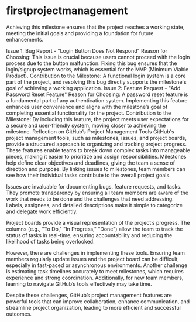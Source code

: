 # firstprojectmanagement
Achieving this milestone ensures that the project reaches a working state, meeting the initial goals and providing a foundation for future enhancements.

Issue 1: Bug Report - "Login Button Does Not Respond"
Reason for Choosing: This issue is crucial because users cannot proceed with the login process due to the button malfunction. Fixing this bug ensures that the login/signup system works, which is essential for the MVP (Minimum Viable Product).
Contribution to the Milestone: A functional login system is a core part of the project, and resolving this bug directly supports the milestone's goal of achieving a working application.
Issue 2: Feature Request - "Add Password Reset Feature"
Reason for Choosing: A password reset feature is a fundamental part of any authentication system. Implementing this feature enhances user convenience and aligns with the milestone’s goal of completing essential functionality for the project.
Contribution to the Milestone: By including this feature, the project meets user expectations for a secure and user-friendly system, moving closer to achieving the milestone.
Reflection on GitHub’s Project Management Tools
GitHub's project management tools, such as milestones, issues, and project boards, provide a structured approach to organizing and tracking project progress. These features enable teams to break down complex tasks into manageable pieces, making it easier to prioritize and assign responsibilities. Milestones help define clear objectives and deadlines, giving the team a sense of direction and purpose. By linking issues to milestones, team members can see how their individual tasks contribute to the overall project goals.

Issues are invaluable for documenting bugs, feature requests, and tasks. They promote transparency by ensuring all team members are aware of the work that needs to be done and the challenges that need addressing. Labels, assignees, and detailed descriptions make it simple to categorize and delegate work efficiently.

Project boards provide a visual representation of the project’s progress. The columns (e.g., "To Do," "In Progress," "Done") allow the team to track the status of tasks in real-time, ensuring accountability and reducing the likelihood of tasks being overlooked.

However, there are challenges in implementing these tools. Ensuring team members regularly update issues and the project board can be difficult, especially in fast-paced or asynchronous environments. Another challenge is estimating task timelines accurately to meet milestones, which requires experience and strong coordination. Additionally, for new team members, learning to navigate GitHub’s tools effectively may take time.

Despite these challenges, GitHub’s project management features are powerful tools that can improve collaboration, enhance communication, and streamline project organization, leading to more efficient and successful outcomes.

